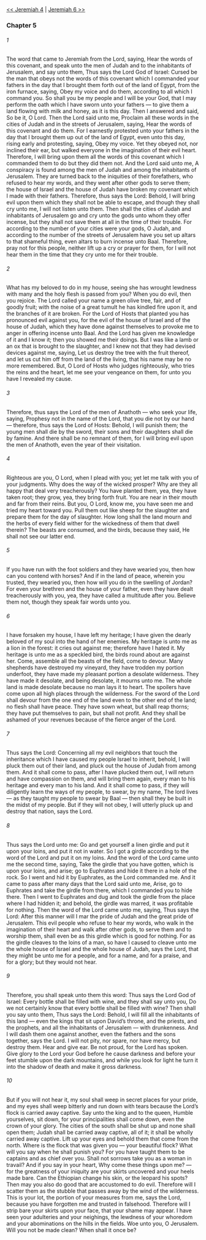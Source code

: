 [<< Jeremiah 4](Jeremiah%204.md)  |  [Jeremiah 6 >>](Jeremiah%206.md)

### Chapter 5
###### 1
The word that came to Jeremiah from the Lord, saying, Hear the words of this covenant, and speak unto the men of Judah and to the inhabitants of Jerusalem, and say unto them, Thus says the Lord God of Israel: Cursed be the man that obeys not the words of this covenant which I commanded your fathers in the day that I brought them forth out of the land of Egypt, from the iron furnace, saying, Obey my voice and do them, according to all which I command you. So shall you be my people and I will be your God, that I may perform the oath which I have sworn unto your fathers — to give them a land flowing with milk and honey, as it is this day. Then I answered and said, So be it, O Lord. Then the Lord said unto me, Proclaim all these words in the cities of Judah and in the streets of Jerusalem, saying, Hear the words of this covenant and do them. For I earnestly protested unto your fathers in the day that I brought them up out of the land of Egypt, even unto this day, rising early and protesting, saying, Obey my voice. Yet they obeyed not, nor inclined their ear, but walked everyone in the imagination of their evil heart. Therefore, I will bring upon them all the words of this covenant which I commanded them to do but they did them not. And the Lord said unto me, A conspiracy is found among the men of Judah and among the inhabitants of Jerusalem. They are turned back to the iniquities of their forefathers, who refused to hear my words, and they went after other gods to serve them; the house of Israel and the house of Judah have broken my covenant which I made with their fathers. Therefore, thus says the Lord: Behold, I will bring evil upon them which they shall not be able to escape, and though they shall cry unto me, I will not listen unto them. Then shall the cities of Judah and inhabitants of Jerusalem go and cry unto the gods unto whom they offer incense, but they shall not save them at all in the time of their trouble. For according to the number of your cities were your gods, O Judah, and according to the number of the streets of Jerusalem have you set up altars to that shameful thing, even altars to burn incense unto Baal. Therefore, pray not for this people, neither lift up a cry or prayer for them, for I will not hear them in the time that they cry unto me for their trouble.

###### 2
What has my beloved to do in my house, seeing she has wrought lewdness with many and the holy flesh is passed from you? When you do evil, then you rejoice. The Lord called your name a green olive tree, fair, and of goodly fruit; with the noise of a great tumult he has kindled fire upon it, and the branches of it are broken. For the Lord of Hosts that planted you has pronounced evil against you, for the evil of the house of Israel and of the house of Judah, which they have done against themselves to provoke me to anger in offering incense unto Baal. And the Lord has given me knowledge of it and I know it; then you showed me their doings. But I was like a lamb or an ox that is brought to the slaughter, and I knew not that they had devised devices against me, saying, Let us destroy the tree with the fruit thereof, and let us cut him off from the land of the living, that his name may be no more remembered. But, O Lord of Hosts who judges righteously, who tries the reins and the heart, let me see your vengeance on them, for unto you have I revealed my cause.

###### 3
Therefore, thus says the Lord of the men of Anathoth — who seek your life, saying, Prophesy not in the name of the Lord, that you die not by our hand — therefore, thus says the Lord of Hosts: Behold, I will punish them; the young men shall die by the sword, their sons and their daughters shall die by famine. And there shall be no remnant of them, for I will bring evil upon the men of Anathoth, even the year of their visitation.

###### 4
Righteous are you, O Lord, when I plead with you; yet let me talk with you of your judgments. Why does the way of the wicked prosper? Why are they all happy that deal very treacherously? You have planted them, yea, they have taken root; they grow, yea, they bring forth fruit. You are near in their mouth and far from their reins. But you, O Lord, know me, you have seen me and tried my heart toward you. Pull them out like sheep for the slaughter and prepare them for the day of slaughter. How long shall the land mourn and the herbs of every field wither for the wickedness of them that dwell therein? The beasts are consumed, and the birds, because they said, He shall not see our latter end.

###### 5
If you have run with the foot soldiers and they have wearied you, then how can you contend with horses? And if in the land of peace, wherein you trusted, they wearied you, then how will you do in the swelling of Jordan? For even your brethren and the house of your father, even they have dealt treacherously with you, yea, they have called a multitude after you. Believe them not, though they speak fair words unto you.

###### 6
I have forsaken my house, I have left my heritage; I have given the dearly beloved of my soul into the hand of her enemies. My heritage is unto me as a lion in the forest: it cries out against me; therefore have I hated it. My heritage is unto me as a speckled bird, the birds round about are against her. Come, assemble all the beasts of the field, come to devour. Many shepherds have destroyed my vineyard, they have trodden my portion underfoot, they have made my pleasant portion a desolate wilderness. They have made it desolate, and being desolate, it mourns unto me. The whole land is made desolate because no man lays it to heart. The spoilers have come upon all high places through the wilderness. For the sword of the Lord shall devour from the one end of the land even to the other end of the land; no flesh shall have peace. They have sown wheat, but shall reap thorns; they have put themselves to pain, but shall not profit. And they shall be ashamed of your revenues because of the fierce anger of the Lord.

###### 7
Thus says the Lord: Concerning all my evil neighbors that touch the inheritance which I have caused my people Israel to inherit, behold, I will pluck them out of their land, and pluck out the house of Judah from among them. And it shall come to pass, after I have plucked them out, I will return and have compassion on them, and will bring them again, every man to his heritage and every man to his land. And it shall come to pass, if they will diligently learn the ways of my people, to swear, by my name, The lord lives — as they taught my people to swear by Baal — then shall they be built in the midst of my people. But if they will not obey, I will utterly pluck up and destroy that nation, says the Lord.

###### 8
Thus says the Lord unto me: Go and get yourself a linen girdle and put it upon your loins, and put it not in water. So I got a girdle according to the word of the Lord and put it on my loins. And the word of the Lord came unto me the second time, saying, Take the girdle that you have gotten, which is upon your loins, and arise; go to Euphrates and hide it there in a hole of the rock. So I went and hid it by Euphrates, as the Lord commanded me. And it came to pass after many days that the Lord said unto me, Arise, go to Euphrates and take the girdle from there, which I commanded you to hide there. Then I went to Euphrates and dug and took the girdle from the place where I had hidden it; and behold, the girdle was marred, it was profitable for nothing. Then the word of the Lord came unto me, saying, Thus says the Lord: After this manner will I mar the pride of Judah and the great pride of Jerusalem. This evil people who refuse to hear my words, who walk in the imagination of their heart and walk after other gods, to serve them and to worship them, shall even be as this girdle which is good for nothing. For as the girdle cleaves to the loins of a man, so have I caused to cleave unto me the whole house of Israel and the whole house of Judah, says the Lord, that they might be unto me for a people, and for a name, and for a praise, and for a glory; but they would not hear.

###### 9
Therefore, you shall speak unto them this word: Thus says the Lord God of Israel: Every bottle shall be filled with wine, and they shall say unto you, Do we not certainly know that every bottle shall be filled with wine? Then shall you say unto them, Thus says the Lord: Behold, I will fill all the inhabitants of this land — even the kings that sit upon David’s throne, and the priests, and the prophets, and all the inhabitants of Jerusalem — with drunkenness. And I will dash them one against another, even the fathers and the sons together, says the Lord. I will not pity, nor spare, nor have mercy, but destroy them. Hear and give ear. Be not proud, for the Lord has spoken. Give glory to the Lord your God before he cause darkness and before your feet stumble upon the dark mountains, and while you look for light he turn it into the shadow of death and make it gross darkness.

###### 10
But if you will not hear it, my soul shall weep in secret places for your pride, and my eyes shall weep bitterly and run down with tears because the Lord’s flock is carried away captive. Say unto the king and to the queen, Humble yourselves, sit down, for your principalities shall come down, even the crown of your glory. The cities of the south shall be shut up and none shall open them; Judah shall be carried away captive, all of it; it shall be wholly carried away captive. Lift up your eyes and behold them that come from the north. Where is the flock that was given you — your beautiful flock? What will you say when he shall punish you? For you have taught them to be captains and as chief over you. Shall not sorrows take you as a woman in travail? And if you say in your heart, Why come these things upon me? — for the greatness of your iniquity are your skirts uncovered and your heels made bare. Can the Ethiopian change his skin, or the leopard his spots? Then may you also do good that are accustomed to do evil. Therefore will I scatter them as the stubble that passes away by the wind of the wilderness. This is your lot, the portion of your measures from me, says the Lord, because you have forgotten me and trusted in falsehood. Therefore will I strip bare your skirts upon your face, that your shame may appear. I have seen your adulteries and your neighings, the lewdness of your whoredom and your abominations on the hills in the fields. Woe unto you, O Jerusalem. Will you not be made clean? When shall it once be?